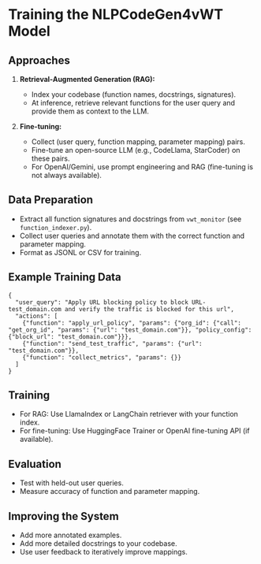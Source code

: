 # Training the NLPCodeGen4vWT Model

## Approaches

1. **Retrieval-Augmented Generation (RAG):**
   - Index your codebase (function names, docstrings, signatures).
   - At inference, retrieve relevant functions for the user query and provide them as context to the LLM.

2. **Fine-tuning:**
   - Collect (user query, function mapping, parameter mapping) pairs.
   - Fine-tune an open-source LLM (e.g., CodeLlama, StarCoder) on these pairs.
   - For OpenAI/Gemini, use prompt engineering and RAG (fine-tuning is not always available).

## Data Preparation

- Extract all function signatures and docstrings from `vwt_monitor` (see `function_indexer.py`).
- Collect user queries and annotate them with the correct function and parameter mapping.
- Format as JSONL or CSV for training.

## Example Training Data

```
{
  "user_query": "Apply URL blocking policy to block URL- test_domain.com and verify the traffic is blocked for this url",
  "actions": [
    {"function": "apply_url_policy", "params": {"org_id": {"call": "get_org_id", "params": {"url": "test_domain.com"}}, "policy_config": {"block_url": "test_domain.com"}}},
    {"function": "send_test_traffic", "params": {"url": "test_domain.com"}},
    {"function": "collect_metrics", "params": {}}
  ]
}
```

## Training

- For RAG: Use LlamaIndex or LangChain retriever with your function index.
- For fine-tuning: Use HuggingFace Trainer or OpenAI fine-tuning API (if available).

## Evaluation

- Test with held-out user queries.
- Measure accuracy of function and parameter mapping.

## Improving the System

- Add more annotated examples.
- Add more detailed docstrings to your codebase.
- Use user feedback to iteratively improve mappings. 